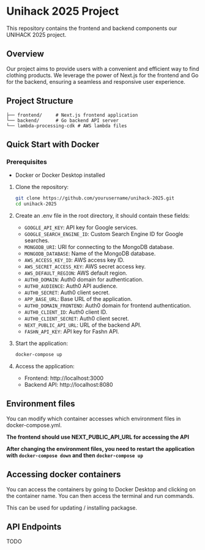 # Unihack 2025 Project

This repository contains the frontend and backend components our UNIHACK 2025 project.

## Overview
Our project aims to provide users with a convenient and efficient way to find clothing products. We leverage the power of Next.js for the frontend and Go for the backend, ensuring a seamless and responsive user experience.

## Project Structure

```
├── frontend/     # Next.js frontend application
└── backend/      # Go backend API server
└── lambda-processing-cdk # AWS lambda files
```

## Quick Start with Docker 

### Prerequisites
- Docker or Docker Desktop installed

1. Clone the repository:
   ```bash
   git clone https://github.com/yourusername/unihack-2025.git
   cd unihack-2025
   ```

2. Create an .env file in the root directory, it should contain these fields:
   * `GOOGLE_API_KEY`: API key for Google services.
   * `GOOGLE_SEARCH_ENGINE_ID`: Custom Search Engine ID for Google searches.
   * `MONGODB_URI`: URI for connecting to the MongoDB database.
   * `MONGODB_DATABASE`: Name of the MongoDB database.
   * `AWS_ACCESS_KEY_ID`: AWS access key ID.
   * `AWS_SECRET_ACCESS_KEY`: AWS secret access key.
   * `AWS_DEFAULT_REGION`: AWS default region.
   * `AUTH0_DOMAIN`: Auth0 domain for authentication.
   * `AUTH0_AUDIENCE`: Auth0 API audience.
   * `AUTH0_SECRET`: Auth0 client secret.
   * `APP_BASE_URL`: Base URL of the application.
   * `AUTH0_DOMAIN_FRONTEND`: Auth0 domain for frontend authentication.
   * `AUTH0_CLIENT_ID`: Auth0 client ID.
   * `AUTH0_CLIENT_SECRET`: Auth0 client secret.
   * `NEXT_PUBLIC_API_URL`: URL of the backend API.
   * `FASHN_API_KEY`: API key for Fashn API.

3. Start the application:
   ```bash
   docker-compose up
   ```

3. Access the application:
   - Frontend: http://localhost:3000
   - Backend API: http://localhost:8080

## Environment files
You can modify which container accesses which environment files in docker-compose.yml.

**The frontend should use NEXT_PUBLIC_API_URL for accessing the API**

**After changing the environment files, you need to restart the application with `docker-compose down` and then `docker-compose up`**

## Accessing docker containers
You can access the containers by going to Docker Desktop and clicking on the container name. You can then access the terminal and run commands.

This can be used for updating / installing packagse.

## API Endpoints

TODO